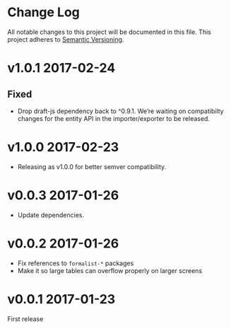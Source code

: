 # Change Log

All notable changes to this project will be documented in this file.
This project adheres to [Semantic Versioning](http://semver.org/).

# v1.0.1 2017-02-24

## Fixed

* Drop draft-js dependency back to ^0.9.1. We’re waiting on compatibilty changes
  for the entity API in the importer/exporter to be released.

# v1.0.0 2017-02-23

* Releasing as v1.0.0 for better semver compatibility.

# v0.0.3 2017-01-26

* Update dependencies.

# v0.0.2 2017-01-26

* Fix references to `formalist-*` packages
* Make it so large tables can overflow properly on larger screens

# v0.0.1 2017-01-23

First release
